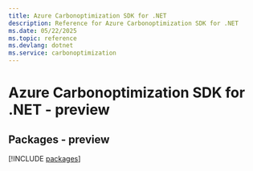 ```yaml
---
title: Azure Carbonoptimization SDK for .NET
description: Reference for Azure Carbonoptimization SDK for .NET
ms.date: 05/22/2025
ms.topic: reference
ms.devlang: dotnet
ms.service: carbonoptimization
---
```

# Azure Carbonoptimization SDK for .NET - preview
## Packages - preview
[!INCLUDE [packages](carbonoptimization-index.md)]